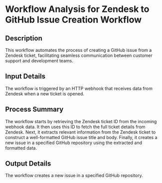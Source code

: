 # Workflow Analysis for Zendesk to GitHub Issue Creation Workflow

## Description
This workflow automates the process of creating a GitHub issue from a Zendesk ticket, facilitating seamless communication between customer support and development teams.

## Input Details
The workflow is triggered by an HTTP webhook that receives data from Zendesk when a new ticket is opened.

## Process Summary
The workflow starts by retrieving the Zendesk ticket ID from the incoming webhook data. It then uses this ID to fetch the full ticket details from Zendesk. Next, it extracts relevant information from the Zendesk ticket to construct a well-formatted GitHub issue title and body. Finally, it creates a new issue in a specified GitHub repository using the extracted and formatted data.

## Output Details
The workflow creates a new issue in a specified GitHub repository.
